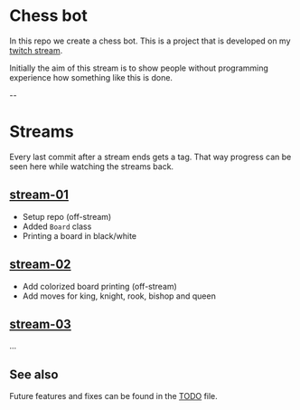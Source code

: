 # Chess bot

In this repo we create a chess bot. This is a project that is developed on my [twitch stream](https://twitch.tv/thebigmerp).

Initially the aim of this stream is to show people without programming experience how something like this is done.

--

# Streams

Every last commit after a stream ends gets a tag. That way progress can be seen here while watching the streams back.

## [stream-01](https://github.com/lk16/chessbot/tree/stream-01)
- Setup repo (off-stream)
- Added `Board` class
- Printing a board in black/white

## [stream-02](https://github.com/lk16/chessbot/tree/stream-01)
- Add colorized board printing (off-stream)
- Add moves for king, knight, rook, bishop and queen

## [stream-03](https://github.com/lk16/chessbot/tree/stream-03)
...

## See also
Future features and fixes can be found in the [TODO](./TODO.md) file.
